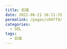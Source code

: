 ```yaml
---
title: 后端
date: 2022-06-21 16:11:33
permalink: /pages/c04ff9/
categories:
  - SQL
tags:
  - 后端
---
```

